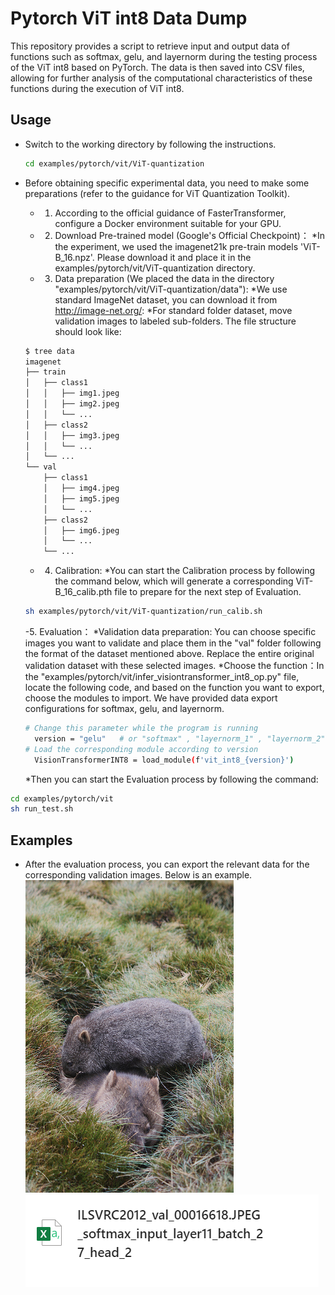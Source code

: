 # Pytorch ViT int8 Data Dump

This repository provides a script to retrieve input and output data of functions such as softmax, gelu, and layernorm during the testing process of the ViT int8 based on PyTorch. The data is then saved into CSV files, allowing for further analysis of the computational characteristics of these functions during the execution of ViT int8.

## Usage

- Switch to the working directory by following the instructions.
    ```bash
    cd examples/pytorch/vit/ViT-quantization
    ``` 

- Before obtaining specific experimental data, you need to make some preparations (refer to the guidance for ViT Quantization Toolkit).
  - 1. According to the official guidance of FasterTransformer, configure a Docker environment suitable for your GPU.
  - 2. Download Pre-trained model (Google's Official Checkpoint)：
      *In the experiment, we used the imagenet21k pre-train models 'ViT-B_16.npz'. Please download it and place it in the examples/pytorch/vit/ViT-quantization directory.
  - 3. Data preparation (We placed the data in the directory "examples/pytorch/vit/ViT-quantization/data"):
      *We use standard ImageNet dataset, you can download it from http://image-net.org/:
      *For standard folder dataset, move validation images to labeled sub-folders. The file structure should look like:
  ```bash
  $ tree data
  imagenet
  ├── train
  │   ├── class1
  │   │   ├── img1.jpeg
  │   │   ├── img2.jpeg
  │   │   └── ...
  │   ├── class2
  │   │   ├── img3.jpeg
  │   │   └── ...
  │   └── ...
  └── val
      ├── class1
      │   ├── img4.jpeg
      │   ├── img5.jpeg
      │   └── ...
      ├── class2
      │   ├── img6.jpeg
      │   └── ...
      └── ...
  ```
    - 4. Calibration:
      *You can start the Calibration process by following the command below, which will generate a corresponding ViT-B_16_calib.pth file to prepare for the next step of Evaluation.
  ```bash
  sh examples/pytorch/vit/ViT-quantization/run_calib.sh
  ```
    -5. Evaluation：
      *Validation data preparation: You can choose specific images you want to validate and place them in the "val" folder following the format of the dataset mentioned above. Replace the entire original validation dataset with these selected images.
      *Choose the function：In the "examples/pytorch/vit/infer_visiontransformer_int8_op.py" file, locate the following code, and based on the function you want to export, choose the modules to import. We have provided data export configurations for softmax, gelu, and layernorm.
  ```bash
  # Change this parameter while the program is running
    version = "gelu"   # or "softmax" , "layernorm_1" , "layernorm_2"  
  # Load the corresponding module according to version
    VisionTransformerINT8 = load_module(f'vit_int8_{version}')
  ```
  *Then you can start the Evaluation process by following the command:
```bash
cd examples/pytorch/vit
sh run_test.sh
```

## Examples

- After the evaluation process, you can export the relevant data for the corresponding validation images. Below is an example.
![image](examples/pytorch/vit/ViT-quantization/ILSVRC2012_val_00016618.JPEG)
![data](examples/pytorch/vit/ViT-quantization/dump_example.png)




